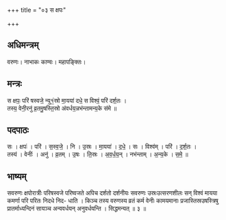 +++
title = "०३ स क्षपः"

+++
## अधिमन्त्रम्
वरुणः। नाभाकः काण्वः। महापङ्क्तिः।

## मन्त्रः
स क्षपः॒ परि॑ षस्वजे॒ न्यु१॒॑स्रो मा॒यया॑ दधे॒ स विश्वं॒ परि॑ दर्श॒तः ।  
तस्य॒ वेनी॒रनु॑ व्र॒तमु॒षस्ति॒स्रो अ॑वर्धय॒न्नभ॑न्तामन्य॒के स॑मे ॥

## पदपाठः
सः । क्षपः॑ । परि॑ । स॒स्व॒जे॒ । नि । उ॒स्रः । मा॒यया॑ । द॒धे॒ । सः । विश्व॑म् । परि॑ । द॒र्श॒तः ।  
तस्य॑ । वेनीः॑ । अनु॑ । व्र॒तम् । उ॒षः । ति॒स्रः । अ॒व॒र्ध॒य॒न् । नभ॑न्ताम् । अ॒न्य॒के । स॒मे॒ ॥

## भाष्यम्
सवरुणः क्षपोरात्रीः परिषस्वजे परिष्वजते अपिच दर्शतो दर्शनीयः सवरुणः उस्रःउत्सरणशीलः सन् विश्वं मायया कमर्णा परि परितः निदधे निद- धाति । किञ्च तस्य वरुणस्य व्रतं कर्म वेनीः कामयमानाः प्रजास्तिस्रउषस्त्रिषु प्रातर्माध्यन्दिनं सायञ्च अन्ववर्धयन् अनुवर्धयन्ति । सिद्धमन्यत् ॥ ३ ॥